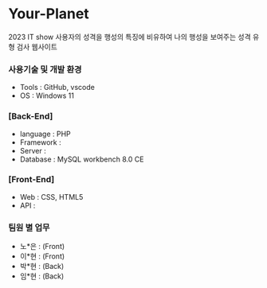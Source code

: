 # Your-Planet
2023 IT show 사용자의 성격을 행성의 특징에 비유하여 나의 행성을 보여주는 성격 유형 검사 웹사이트


### 사용기술 및 개발 환경
- Tools : GitHub, vscode
- OS : Windows 11


### [Back-End]
- language : PHP
- Framework : 
- Server : 
- Database : MySQL workbench 8.0 CE


### [Front-End]
- Web : CSS, HTML5
- API : 


### 팀원 별 업무
- 노*은 : (Front)
- 이*현 : (Front)
- 박*현 : (Back)
- 임*현 : (Back)